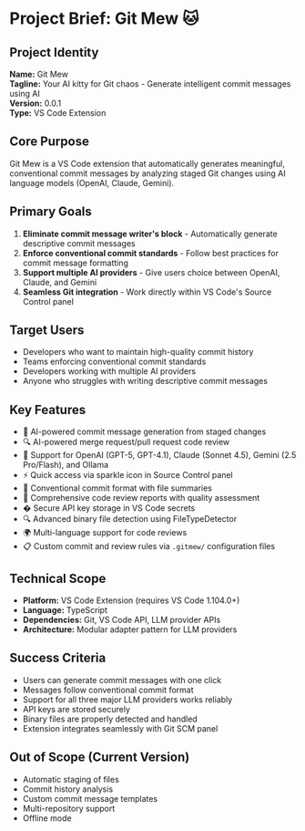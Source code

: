 # Project Brief: Git Mew 🐱

## Project Identity
**Name:** Git Mew  
**Tagline:** Your AI kitty for Git chaos - Generate intelligent commit messages using AI  
**Version:** 0.0.1  
**Type:** VS Code Extension

## Core Purpose
Git Mew is a VS Code extension that automatically generates meaningful, conventional commit messages by analyzing staged Git changes using AI language models (OpenAI, Claude, Gemini).

## Primary Goals
1. **Eliminate commit message writer's block** - Automatically generate descriptive commit messages
2. **Enforce conventional commit standards** - Follow best practices for commit message formatting
3. **Support multiple AI providers** - Give users choice between OpenAI, Claude, and Gemini
4. **Seamless Git integration** - Work directly within VS Code's Source Control panel

## Target Users
- Developers who want to maintain high-quality commit history
- Teams enforcing conventional commit standards
- Developers working with multiple AI providers
- Anyone who struggles with writing descriptive commit messages

## Key Features
- 🤖 AI-powered commit message generation from staged changes
- 🔍 AI-powered merge request/pull request code review
- 🎯 Support for OpenAI (GPT-5, GPT-4.1), Claude (Sonnet 4.5), Gemini (2.5 Pro/Flash), and Ollama
- ⚡ Quick access via sparkle icon in Source Control panel
- 🎨 Conventional commit format with file summaries
- 📝 Comprehensive code review reports with quality assessment
- � Secure API key storage in VS Code secrets
- 🔍 Advanced binary file detection using FileTypeDetector
- 🌍 Multi-language support for code reviews
- 📋 Custom commit and review rules via `.gitmew/` configuration files

## Technical Scope
- **Platform:** VS Code Extension (requires VS Code 1.104.0+)
- **Language:** TypeScript
- **Dependencies:** Git, VS Code API, LLM provider APIs
- **Architecture:** Modular adapter pattern for LLM providers

## Success Criteria
- Users can generate commit messages with one click
- Messages follow conventional commit format
- Support for all three major LLM providers works reliably
- API keys are stored securely
- Binary files are properly detected and handled
- Extension integrates seamlessly with Git SCM panel

## Out of Scope (Current Version)
- Automatic staging of files
- Commit history analysis
- Custom commit message templates
- Multi-repository support
- Offline mode